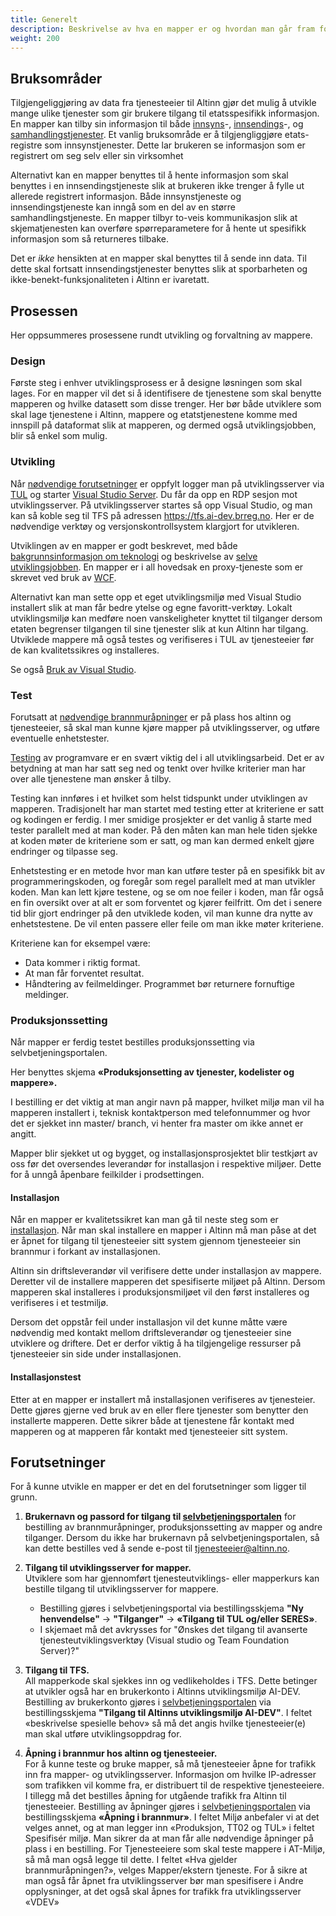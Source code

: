```yaml
---
title: Generelt
description: Beskrivelse av hva en mapper er og hvordan man går fram for å lage en
weight: 200
---
```


## Bruksområder

Tilgjengeliggjøring av data fra tjenesteeier til Altinn gjør det mulig å utvikle mange ulike tjenester som
gir brukere tilgang til etatsspesifikk informasjon.
En mapper kan tilby sin informasjon til både [innsyns](../../../tjenestetyper/innsyn/)-,
[innsendings](../../../tjenestetyper/innsending/)-, og [samhandlingstjenester](../../../tjenestetyper/samhandling/).
Et vanlig bruksområde er å tilgjengliggjøre etats-registre som innsynstjenester.
Dette lar brukeren se informasjon som er registrert om seg selv eller sin virksomhet

Alternativt kan en mapper benyttes til å hente informasjon som skal benyttes i en innsendingstjeneste slik at brukeren
ikke trenger å fylle ut allerede registrert informasjon.
Både innsynstjeneste og innsendingstjeneste kan inngå som en del av en større samhandlingstjeneste.
En mapper tilbyr to-veis kommunikasjon slik at skjematjenesten kan overføre spørreparametere for å hente ut
spesifikk informasjon som så returneres tilbake. 

Det er *ikke* hensikten at en mapper skal benyttes til å sende inn data.
Til dette skal fortsatt innsendingstjenester benyttes slik at sporbarheten og ikke-benekt-funksjonaliteten i Altinn er ivaretatt.

## Prosessen

Her oppsummeres prosessene rundt utvikling og forvaltning av mappere.

### Design

Første steg i enhver utviklingsprosess er å designe løsningen som skal lages.
For en mapper vil det si å identifisere de tjenestene som skal benytte mapperen og hvilke datasett som disse trenger.
Her bør både utviklere som skal lage tjenestene i Altinn, mappere og etatstjenestene komme med innspill på dataformat slik at mapperen,
og dermed også utviklingsjobben, blir så enkel som mulig.

### Utvikling

Når [nødvendige forutsetninger](#forutsetninger) er oppfylt logger man på utviklingsserver via [TUL](https://tul.altinn.no)
og starter [Visual Studio Server](../../../kom-i-gang/#utviklingsimage-med-visual-studio-og-tfs).
Du får da opp en RDP sesjon mot utviklingsserver.
På utviklingsserver startes så opp Visual Studio, og man kan så koble seg til TFS på adressen https://tfs.ai-dev.brreg.no.
Her er de nødvendige verktøy og versjonskontrollsystem klargjort for utvikleren.

Utviklingen av en mapper er godt beskrevet, med både [bakgrunnsinformasjon om teknologi](../teknologi/)
og beskrivelse av [selve utviklingsjobben](../utvikling/).
En mapper er i all hovedsak en proxy-tjeneste som er skrevet ved bruk av [WCF](../teknologi#windows-communication-foundation).

Alternativt kan man sette opp et eget utviklingsmiljø med Visual Studio installert slik at man får bedre ytelse og egne favoritt-verktøy.
Lokalt utviklingsmiljø kan medføre noen vanskeligheter knyttet til tilganger dersom etaten begrenser tilgangen til sine tjenester
slik at kun Altinn har tilgang.
Utviklede mappere må også testes og verifiseres i TUL av tjenesteeier før de kan kvalitetssikres og installeres.

Se også [Bruk av Visual Studio](../../f/).

### Test

Forutsatt at [nødvendige brannmuråpninger](#forutsetninger) er på plass hos altinn og tjenesteeier,
så skal man kunne kjøre mapper på utviklingsserver, og utføre eventuelle enhetstester.

[Testing](../testing/) av programvare er en svært viktig del i all utviklingsarbeid.
Det er av betydning at man har satt seg ned og tenkt over hvilke kriterier man har over alle tjenestene man ønsker å tilby.

Testing kan innføres i et hvilket som helst tidspunkt under utviklingen av mapperen.
Tradisjonelt har man startet med testing etter at kriteriene er satt og kodingen er ferdig.
I mer smidige prosjekter er det vanlig å starte med tester parallelt med at man koder.
På den måten kan man hele tiden sjekke at koden møter de kriteriene som er satt, og man kan dermed enkelt gjøre endringer og tilpasse seg.

Enhetstesting er en metode hvor man kan utføre tester på en spesifikk bit av programmeringskoden,
og foregår som regel parallelt med at man utvikler koden. Man kan lett kjøre testene, og se om noe feiler i koden,
man får også en fin oversikt over at alt er som forventet og kjører feilfritt.
Om det i senere tid blir gjort endringer på den utviklede koden, vil man kunne dra nytte av enhetstestene.
De vil enten passere eller feile om man ikke møter kriteriene.

Kriteriene kan for eksempel være:

- Data kommer i riktig format.
- At man får forventet resultat.
- Håndtering av feilmeldinger. Programmet bør returnere fornuftige meldinger.

### Produksjonssetting

Når mapper er ferdig testet bestilles produksjonssetting via selvbetjeningsportalen.

Her benyttes skjema **«Produksjonsetting av tjenester, kodelister og mappere».**

I bestilling er det viktig at man angir navn på mapper, hvilket miljø man vil ha mapperen installert i,
teknisk kontaktperson med telefonnummer og hvor det er sjekket inn master/ branch, vi henter fra master om ikke annet er angitt.

Mapper blir sjekket ut og bygget, og installasjonsprosjektet blir testkjørt av oss før det oversendes leverandør
for installasjon i respektive miljøer. Dette for å unngå åpenbare feilkilder i prodsettingen.

#### Installasjon

Når en mapper er kvalitetssikret kan man gå til neste steg som er [installasjon](../installasjon/).
Når man skal installere en mapper i Altinn må man påse at det er åpnet for tilgang til tjenesteeier
sitt system gjennom tjenesteeier sin brannmur i forkant av installasjonen.

Altinn sin driftsleverandør vil verifisere dette under installasjon av mappere.
Deretter vil de installere mapperen det spesifiserte miljøet på Altinn. Dersom mapperen skal installeres i produksjonsmiljøet
vil den først installeres og verifiseres i et testmiljø.

Dersom det oppstår feil under installasjon vil det kunne måtte være nødvendig med kontakt mellom driftsleverandør og
tjenesteeier sine utviklere og driftere. Det er derfor viktig å ha tilgjengelige ressurser på tjenesteeier sin side under installasjonen.

#### Installasjonstest

Etter at en mapper er installert må installasjonen verifiseres av tjenesteier. Dette gjøres gjerne ved bruk av en eller flere tjenester
som benytter den installerte mapperen. Dette sikrer både at tjenestene får kontakt med mapperen og at mapperen får kontakt med
tjenesteeier sitt system.


## Forutsetninger

For å kunne utvikle en mapper er det en del forutsetninger som ligger til grunn.

1. **Brukernavn og passord for tilgang til [selvbetjeningsportalen]** for
   bestilling av brannmuråpninger, produksjonssetting av mapper og andre tilganger.
   Dersom du ikke har brukernavn på selvbetjeningsportalen, så kan dette bestilles ved å sende
   e-post til <tjenesteeier@altinn.no>.

2. **Tilgang til utviklingsserver for mapper.**  
   Utviklere som har gjennomført tjenesteutviklings- eller mapperkurs kan bestille tilgang til utviklingsserver for mappere.
   - Bestilling gjøres i selvbetjeningsportal via bestillingsskjema **"Ny henvendelse"** -> **"Tilganger"** -> **«Tilgang til TUL og/eller SERES»**.  
   - I skjemaet må det avkrysses for "Ønskes det tilgang til avanserte tjenesteutviklingsverktøy (Visual studio og Team Foundation Server)?"

3. **Tilgang til TFS.**  
   All mapperkode skal sjekkes inn og vedlikeholdes i TFS. Dette betinger at utvikler også har en brukerkonto i Altinns utviklingsmiljø AI-DEV.
   Bestilling av brukerkonto gjøres i [selvbetjeningsportalen] via bestillingsskjema **"Tilgang til Altinns utviklingsmiljø AI-DEV"**.
   I feltet «beskrivelse spesielle behov» så må det angis hvilke tjenesteeier(e) man skal utføre utviklingsoppdrag for.

4. **Åpning i brannmur hos altinn og tjenesteeier.**  
   For å kunne teste og bruke mapper, så må tjenesteeier åpne for trafikk inn fra mapper- og utviklingsserver.
   Informasjon om hvilke IP-adresser som trafikken vil komme fra, er distribuert til de respektive tjenesteeiere.
   I tillegg må det bestilles åpning for utgående trafikk fra Altinn til tjenesteeier.
   Bestilling av åpninger gjøres i [selvbetjeningsportalen] via bestillingsskjema **«Åpning i brannmur»**.
   I feltet Miljø anbefaler vi at det velges annet, og at man legger inn «Produksjon, TT02 og TUL» i feltet Spesifisér miljø. Man sikrer da at man får alle nødvendige åpninger på plass i en bestilling. For Tjenesteeiere som skal teste mappere i AT-Miljø, så må man også legge til dette.
   I feltet «Hva gjelder brannmuråpningen?», velges Mapper/ekstern tjeneste.
   For å sikre at man også får åpnet fra utviklingsserver bør man spesifisere i Andre opplysninger, at det også skal åpnes for trafikk fra utviklingsserver «VDEV»


[selvbetjeningsportalen]: https://selvbetjening.brreg.no
